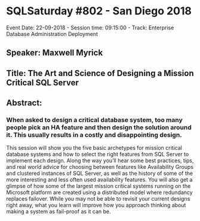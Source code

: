 # SQLSaturday #802 - San Diego 2018
Event Date: 22-09-2018 - Session time: 09:15:00 - Track: Enterprise Database Administration  Deployment
## Speaker: Maxwell Myrick
## Title: The Art and Science of Designing a Mission Critical SQL Server
## Abstract:
### When asked to design a critical database system, too many people pick an HA feature and then design the solution around it. This usually results in a costly and disappointing design. 
This session will show you the five basic archetypes for mission critical database systems and how to select the right features from SQL Server to implement each design. Along the way you’ll hear some best practices, tips, and real world advice for choosing between features like Availability Groups and clustered instances of SQL Server, as well as the history of some of the more interesting and less often used availability features. You will also get a glimpse of how some of the largest mission critical systems running on the Microsoft platform are created using a distributed model where redundancy replaces failover.
While you may not be able to revisit your current designs right away, what you learn will improve how you approach thinking about making a system as fail-proof as it can be.
